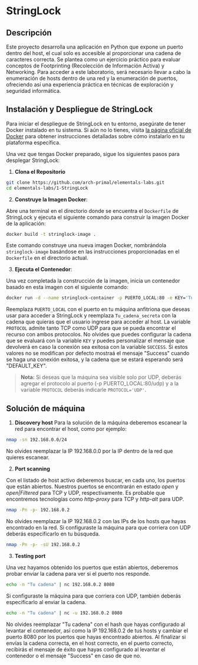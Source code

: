 # StringLock

## Descripción

Este proyecto desarrolla una aplicación en Python que expone un puerto dentro del host, el cual solo es accesible al proporcionar una cadena de caracteres correcta. Se plantea como un ejercicio práctico para evaluar conceptos de Footprinting (Recolección de Información Activa) y Networking. Para acceder a este laboratorio, será necesario llevar a cabo la enumeración de hosts dentro de una red y la enumeración de puertos, ofreciendo así una experiencia práctica en técnicas de exploración y seguridad informática.


## Instalación y Despliegue de StringLock

Para iniciar el despliegue de StringLock en tu entorno, asegúrate de tener Docker instalado en tu sistema. Si aún no lo tienes, visita [la página oficial de Docker](https://docs.docker.com/get-docker/) para obtener instrucciones detalladas sobre cómo instalarlo en tu plataforma específica.

Una vez que tengas Docker preparado, sigue los siguientes pasos para desplegar StringLock:

1. **Clona el Repositorio**

```bash
git clone https://github.com/arch-primal/elementals-labs.git
cd elementals-labs/1-StringLock
```

2. **Construye la Imagen Docker**:

Abre una terminal en el directorio donde se encuentra el `Dockerfile` de StringLock y ejecuta el siguiente comando para construir la imagen Docker de la aplicación:

```bash
docker build -t stringlock-image .
```

Este comando construye una nueva imagen Docker, nombrándola `stringlock-image` basándose en las instrucciones proporcionadas en el `Dockerfile` en el directorio actual.

3. **Ejecuta el Contenedor**:

Una vez completada la construcción de la imagen, inicia un contenedor basado en esta imagen con el siguiente comando:

```bash
docker run -d --name stringlock-container -p PUERTO_LOCAL:80 -e KEY='Tu_cadena_secreta' -e SUCCESS='Tu cadena para conexiones exitosas' -e PROTOCOL='TPC' stringlock-image
```

Reemplaza `PUERTO_LOCAL` con el puerto en tu máquina anfitriona que deseas usar para acceder a StringLock y reemplaza `Tu_cadena_secreta` con la cadena que quieras que el usuario ingrese para acceder al host. La variable `PROTOCOL` admite tanto TCP como UDP para que se pueda encontrar el recurso con ambos protocolos.
No olvides que puedes configurar la cadena que se evaluará con la variable `KEY` y puedes personalizar el mensaje que devolverá en caso la conexión sea exitosa con la variable `SUCCESS`. Si estos valores no se modifican por defecto mostraá el mensaje "Success" cuando se haga una conexión exitosa, y la cadena que se estará esperando será "DEFAULT_KEY".

> **Nota:** Si deseas que la máquina sea visible solo por UDP, deberás agregar el protocolo al puerto (-p PUERTO_LOCAL:80/udp) y a la variable `PROTOCOL` deberás indicarle `PROTOCOL='UDP'`.

## Solución de máquina

1. **Discovery host**
Para la solución de la máquina deberemos escanear la red para encontrar el host, como por ejemplo:

```bash
nmap -sn 192.168.0.0/24
```

No olvides reemplazar la IP 192.168.0.0 por la IP dentro de la red que quieres escanear.

2. **Port scanning**

Con el listado de host activo deberemos buscar, en cada uno, los puertos que están abiertos. Nuestros puertos se encontrarán en estado _open_ y _open|Filtered_ para TCP y UDP, respectivamente. Es probable que encontremos tecnologías como _http-proxy_ para TCP y _http-alt_ para UDP.

```bash
nmap -Pn -p- 192.168.0.2
```

No olvides reemplazar la IP 192.168.0.2 con las IPs de los hosts que hayas encontrado en la red. Si configuraste la máquina para que corriera con UDP deberás especificarlo en tu búsqueda.

```bash
nmap -Pn -p- -sU 192.168.0.2
```

3. **Testing port**

Una vez hayamos obtenido los puertos que están abiertos, deberemos probar enviar la cadena para ver si el puerto nos responde.

```bash
echo -n "Tu cadena" | nc 192.168.0.2 8080
```
Si configuraste la máquina para que corriera con UDP, también deberás especificarlo al enviar la cadena.

```bash
echo -n "Tu cadena" | nc -u 192.168.0.2 8080
```

No olvides reemplazar "Tu cadena" con el hash que hayas configurado al levantar el contenedor, así como la IP 192.168.0.2 de tus hosts y cambiar el puerto 8080 por los puertos que hayas encontrado abiertos.
Al finalizar si envías la cadena correcta, en el host correcto, en el puerto correcto, recibirás el mensaje de éxito que hayas configurado al levantar el contenedor o el mensaje "Success" en caso de que no.
